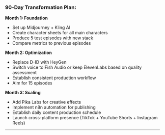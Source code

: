 ### 90-Day Transformation Plan:

**Month 1: Foundation**
- Set up Midjourney + Kling AI
- Create character sheets for all main characters
- Produce 5 test episodes with new stack
- Compare metrics to previous episodes

**Month 2: Optimization**
- Replace D-ID with HeyGen
- Switch voice to Fish Audio or keep ElevenLabs based on quality assessment
- Establish consistent production workflow
- Aim for 15 episodes

**Month 3: Scaling**
- Add Pika Labs for creative effects
- Implement n8n automation for publishing
- Establish daily content production schedule
- Launch cross-platform presence (TikTok + YouTube Shorts + Instagram Reels)

---
